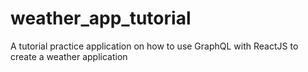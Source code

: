 # weather_app_tutorial
A tutorial practice application on how to use GraphQL with ReactJS to create a weather application
